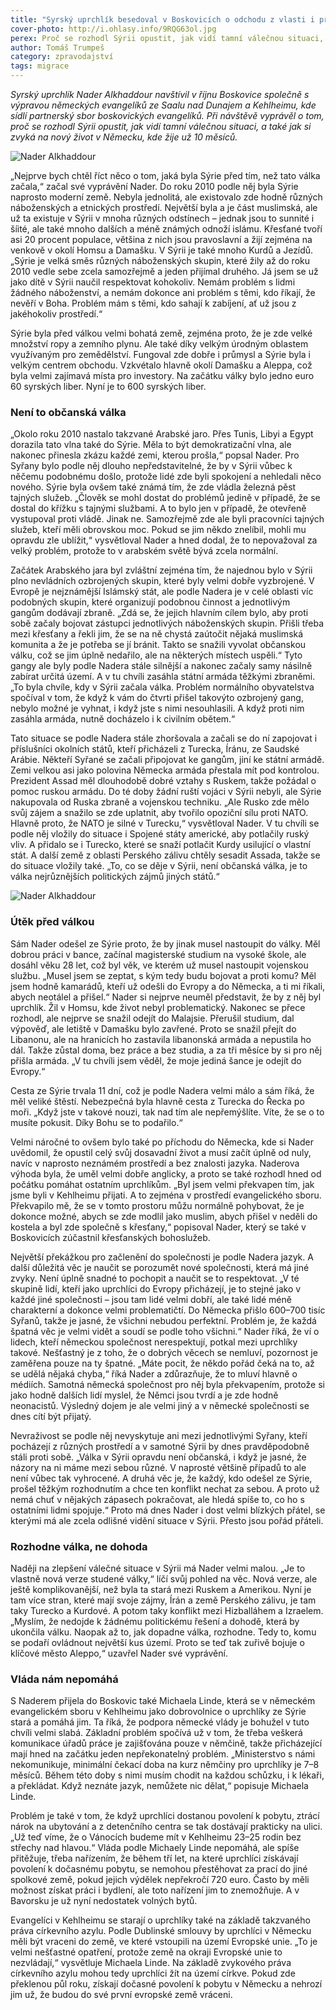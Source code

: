 ```yaml
---
title: "Syrský uprchlík besedoval v Boskovicích o odchodu z vlasti i přijetí v Německu"
cover-photo: http://i.ohlasy.info/9RQG63ol.jpg
perex: Proč se rozhodl Sýrii opustit, jak vidí tamní válečnou situaci, a jak si zvyká na nový život v Německu?
author: Tomáš Trumpeš
category: zpravodajství
tags: migrace
---
```


*Syrský uprchlík Nader Alkhaddour navštívil v říjnu Boskovice společně s výpravou německých evangelíků ze Saalu nad Dunajem a Kehlheimu, kde sídlí partnerský sbor boskovických evangelíků. Při návštěvě vyprávěl o tom, proč se rozhodl Sýrii opustit, jak vidí tamní válečnou situaci, a také jak si zvyká na nový život v Německu, kde žije už 10 měsíců.*

<img src="http://i.ohlasy.info/9RQG63o.jpg" alt="Nader Alkhaddour" class="img-responsive img-popup" data-author="Tomáš Trumpeš">

„Nejprve bych chtěl říct něco o tom, jaká byla Sýrie před tím, než tato válka začala,“ začal své vyprávění Nader. Do roku 2010 podle něj byla Sýrie naprosto moderní země. Nebyla jednolitá, ale existovalo zde hodně různých náboženských a etnických prostředí. Největší byla a je část muslimská, ale už ta existuje v Sýrii v mnoha různých odstínech – jednak jsou to sunnité i šíité, ale také mnoho dalších a méně známých odnoží islámu. Křesťané tvoří asi 20 procent populace, většina z nich jsou pravoslavní a žijí zejména na venkově v okolí Homsu a Damašku. V Sýrii je také mnoho Kurdů a Jezídů. „Sýrie je velká směs různých náboženských skupin, které žily až do roku 2010 vedle sebe zcela samozřejmě a jeden přijímal druhého. Já jsem se už jako dítě v Sýrii naučil respektovat kohokoliv. Nemám problém s lidmi žádného náboženství, a nemám dokonce ani problém s těmi, kdo říkají, že nevěří v Boha. Problém mám s těmi, kdo sahají k zabíjení, ať už jsou z jakéhokoliv prostředí.“

Sýrie byla před válkou velmi bohatá země, zejména proto, že je zde velké množství ropy a zemního plynu. Ale také díky velkým úrodným oblastem využívaným pro zemědělství. Fungoval zde dobře i průmysl a Sýrie byla i velkým centrem obchodu. Vzkvétalo hlavně okolí Damašku a Aleppa, což byla velmi zajímavá místa pro investory. Na začátku války bylo jedno euro 60 syrských liber. Nyní je to 600 syrských liber.

### Není to občanská válka

„Okolo roku 2010 nastalo takzvané Arabské jaro. Přes Tunis, Libyi a Egypt dorazila tato vlna také do Sýrie. Měla to být demokratizační vlna, ale nakonec přinesla zkázu každé zemi, kterou prošla,“ popsal Nader. Pro Syřany bylo podle něj dlouho nepředstavitelné, že by v Sýrii vůbec k něčemu podobnému došlo, protože lidé zde byli spokojení a nehledali něco nového. Sýrie byla ovšem také známá tím, že zde vládla železná pěst tajných služeb. „Člověk se mohl dostat do problémů jedině v případě, že se dostal do křížku s tajnými službami. A to bylo jen v případě, že otevřeně vystupoval proti vládě. Jinak ne. Samozřejmě zde ale byli pracovníci tajných služeb, kteří měli obrovskou moc. Pokud se jim někdo znelíbil, mohli mu opravdu zle ublížit,“ vysvětloval Nader a hned dodal, že to nepovažoval za velký problém, protože to v arabském světě bývá zcela normální. 

Začátek Arabského jara byl zvláštní zejména tím, že najednou bylo v Sýrii plno nevládních ozbrojených skupin, které byly velmi dobře vyzbrojené. V Evropě je nejznámější Islámský stát, ale podle Nadera je v celé oblasti víc podobných skupin, které organizují podobnou činnost a jednotlivým gangům dodávají zbraně. „Zdá se, že jejich hlavním cílem bylo, aby proti sobě začaly bojovat zástupci jednotlivých náboženských skupin. Přišli třeba mezi křesťany a řekli jim, že se na ně chystá zaútočit nějaká muslimská komunita a že je potřeba se jí bránit. Takto se snažili vyvolat občanskou válku, což se jim úplně nedařilo, ale na některých místech uspěli.“ Tyto gangy ale byly podle Nadera stále silnější a nakonec začaly samy násilně zabírat určitá území. A v tu chvíli zasáhla státní armáda těžkými zbraněmi. „To byla chvíle, kdy v Sýrii začala válka. Problém normálního obyvatelstva spočíval v tom, že když k vám do čtvrti přišel takovýto ozbrojený gang, nebylo možné je vyhnat, i když jste s nimi nesouhlasili. A když proti nim zasáhla armáda, nutně docházelo i k civilním obětem.“

Tato situace se podle Nadera stále zhoršovala a začali se do ní zapojovat i příslušníci okolních států, kteří přicházeli z Turecka, Íránu, ze Saudské Arábie. Někteří Syřané se začali připojovat ke gangům, jiní ke státní armádě. Zemi velkou asi jako polovina Německa armáda přestala mít pod kontrolou. Prezident Assad měl dlouhodobě dobré vztahy s Ruskem, takže požádal o pomoc ruskou armádu. Do té doby žádní ruští vojáci v Sýrii nebyli, ale Sýrie nakupovala od Ruska zbraně a vojenskou techniku. „Ale Rusko zde mělo svůj zájem a snažilo se zde uplatnit, aby tvořilo opoziční sílu proti NATO. Hlavně proto, že NATO je silné v Turecku,“ vysvětloval Nader. V tu chvíli se podle něj vložily do situace i Spojené státy americké, aby potlačily ruský vliv. A přidalo se i Turecko, které se snaží potlačit Kurdy usilující o vlastní stát. A další země z oblasti Perského zálivu chtěly sesadit Assada, takže se do situace vložily také. „To, co se děje v Sýrii, není občanská válka, je to válka nejrůznějších politických zájmů jiných států.“

<img src="http://i.ohlasy.info/TnhT4TC.jpg" alt="Nader Alkhaddour" class="img-responsive img-popup" data-author="Tomáš Trumpeš">

### Útěk před válkou

Sám Nader odešel ze Sýrie proto, že by jinak musel nastoupit do války. Měl dobrou práci v bance, začínal magisterské studium na vysoké škole, ale dosáhl věku 28 let, což byl věk, ve kterém už musel nastoupit vojenskou službu. „Musel jsem se zeptat, s kým tedy budu bojovat a proti komu? Měl jsem hodně kamarádů, kteří už odešli do Evropy a do Německa, a ti mi říkali, abych neotálel a přišel.“ Nader si nejprve neuměl představit, že by z něj byl uprchlík. Žil v Homsu, kde život nebyl problematický. Nakonec se přece rozhodl, ale nejprve se snažil odejít do Malajsie. Přerušil studium, dal výpověď, ale letiště v Damašku bylo zavřené. Proto se snažil přejít do Libanonu, ale na hranicích ho zastavila libanonská armáda a nepustila ho dál. Takže zůstal doma, bez práce a bez studia, a za tři měsíce by si pro něj přišla armáda. „V tu chvíli jsem věděl, že moje jediná šance je odejít do Evropy.“

Cesta ze Sýrie trvala 11 dní, což je podle Nadera velmi málo a sám říká, že měl veliké štěstí. Nebezpečná byla hlavně cesta z Turecka do Řecka po moři. „Když jste v takové nouzi, tak nad tím ale nepřemýšlíte. Víte, že se o to musíte pokusit. Díky Bohu se to podařilo.“ 

Velmi náročné to ovšem bylo také po příchodu do Německa, kde si Nader uvědomil, že opustil celý svůj dosavadní život a musí začít úplně od nuly, navíc v naprosto neznámém prostředí a bez znalosti jazyka. Naderova výhoda byla, že uměl velmi dobře anglicky, a proto se také rozhodl hned od počátku pomáhat ostatním uprchlíkům. „Byl jsem velmi překvapen tím, jak jsme byli v Kehlheimu přijati. A to zejména v prostředí evangelického sboru. Překvapilo mě, že se v tomto prostoru můžu normálně pohybovat, že je dokonce možné, abych se zde modlil jako muslim, abych přišel v neděli do kostela a byl zde společně s křesťany,“ popisoval Nader, který se také v Boskovicích zúčastnil křesťanských bohoslužeb.

Největší překážkou pro začlenění do společnosti je podle Nadera jazyk. A další důležitá věc je naučit se porozumět nové společnosti, která má jiné zvyky. Není úplně snadné to pochopit a naučit se to respektovat. „V té skupině lidí, kteří jako uprchlíci do Evropy přicházejí, je to stejné jako v každé jiné společnosti – jsou tam lidé velmi dobří, ale také lidé méně charakterní a dokonce velmi problematičtí. Do Německa přišlo 600–700 tisíc Syřanů, takže je jasné, že všichni nebudou perfektní. Problém je, že každá špatná věc je velmi vidět a soudí se podle toho všichni.“ Nader říká, že ví o lidech, kteří německou společnost nerespektují, potkal mezi uprchlíky takové. Nešťastný je z toho, že o dobrých věcech se nemluví, pozornost je zaměřena pouze na ty špatné. „Máte pocit, že někdo pořád čeká na to, až se udělá nějaká chyba,“ říká Nader a zdůrazňuje, že to mluví hlavně o médiích. Samotná německá společnost pro něj byla překvapením, protože si jako hodně dalších lidí myslel, že Němci jsou tvrdí a je zde hodně neonacistů. Výsledný dojem je ale velmi jiný a v německé společnosti se dnes cítí být přijatý.

Nevraživost se podle něj nevyskytuje ani mezi jednotlivými Syřany, kteří pocházejí z různých prostředí a v samotné Sýrii by dnes pravděpodobně stáli proti sobě. „Válka v Sýrii opravdu není občanská, i když je jasné, že názory na ni máme mezi sebou různé. V naprosté většině případů to ale není vůbec tak vyhrocené. A druhá věc je, že každý, kdo odešel ze Sýrie, prošel těžkým rozhodnutím a chce ten konflikt nechat za sebou. A proto už nemá chuť v nějakých zápasech pokračovat, ale hledá spíše to, co ho s ostatními lidmi spojuje.“ Proto má dnes Nader i dost velmi blízkých přátel, se kterými má ale zcela odlišné vidění situace v Sýrii. Přesto jsou pořád přáteli.

### Rozhodne válka, ne dohoda

Naději na zlepšení válečné situace v Sýrii má Nader velmi malou. „Je to vlastně nová verze studené války,“ líčí svůj pohled na věc. Nová verze, ale ještě komplikovanější, než byla ta stará mezi Ruskem a Amerikou. Nyní je tam více stran, které mají svoje zájmy, Írán a země Perského zálivu, je tam taky Turecko a Kurdové. A potom taky konflikt mezi Hizballáhem a Izraelem. „Myslím, že nedojde k žádnému politickému řešení a dohodě, která by ukončila válku. Naopak až to, jak dopadne válka, rozhodne. Tedy to, komu se podaří ovládnout největší kus území. Proto se teď tak zuřivě bojuje o klíčové město Aleppo,“ uzavřel Nader své vyprávění.

### Vláda nám nepomáhá

S Naderem přijela do Boskovic také Michaela Linde, která se v německém evangelickém sboru v Kehlheimu jako dobrovolnice o uprchlíky ze Sýrie stará a pomáhá jim. Ta říká, že podpora německé vlády je bohužel v tuto chvíli velmi slabá. Základní problém spočívá už v tom, že třeba veškerá komunikace úřadů práce je zajišťována pouze v němčině, takže přicházející mají hned na začátku jeden nepřekonatelný problém. „Ministerstvo s námi nekomunikuje, minimální čekací doba na kurz němčiny pro uprchlíky je 7–8 měsíců. Během této doby s nimi musím chodit na každou schůzku, i k lékaři, a překládat. Když neznáte jazyk, nemůžete nic dělat,“ popisuje Michaela Linde.

Problém je také v tom, že když uprchlíci dostanou povolení k pobytu, ztrácí nárok na ubytování a z detenčního centra se tak dostávají prakticky na ulici. „Už teď víme, že o Vánocích budeme mít v Kehlheimu 23–25 rodin bez střechy nad hlavou.“ Vláda podle Michaely Linde nepomáhá, ale spíše přitěžuje, třeba nařízením, že během tří let, na které uprchlíci získávají povolení k dočasnému pobytu, se nemohou přestěhovat za prací do jiné spolkové země, pokud jejich výdělek nepřekročí 720 euro. Často by měli možnost získat práci i bydlení, ale toto nařízení jim to znemožňuje. A v Bavorsku je už nyní nedostatek volných bytů.

Evangelíci v Kehlheimu se starají o uprchlíky také na základě takzvaného práva církevního azylu. Podle Dublinské smlouvy by uprchlíci v Německu měli být vraceni do země, ve které vstoupili na území Evropské unie. „To je velmi nešťastné opatření, protože země na okraji Evropské unie to nezvládají,“ vysvětluje Michaela Linde. Na základě zvykového práva církevního azylu mohou tedy uprchlíci žít na území církve. Pokud zde překlenou půl roku, získají dočasné povolení k pobytu v Německu a nehrozí jim už, že budou do své první evropské země vráceni.
